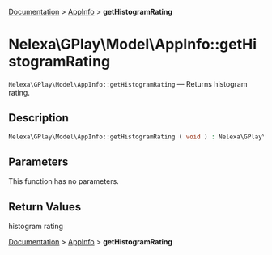 [Documentation](../../README.md) > [AppInfo](README.md) > **getHistogramRating**

# Nelexa\GPlay\Model\AppInfo::getHistogramRating
`Nelexa\GPlay\Model\AppInfo::getHistogramRating` — Returns histogram rating.

## Description
```php
Nelexa\GPlay\Model\AppInfo::getHistogramRating ( void ) : Nelexa\GPlay\Model\HistogramRating
```

## Parameters
This function has no parameters.

## Return Values
histogram rating

[Documentation](../../README.md) > [AppInfo](README.md) > **getHistogramRating**
